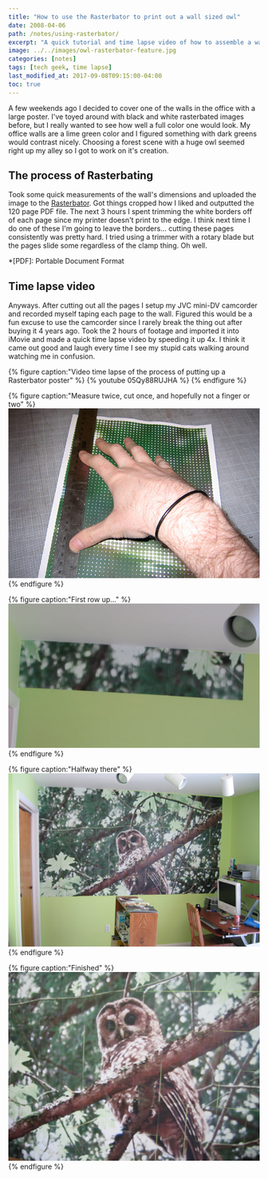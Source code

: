 ```yaml
---
title: "How to use the Rasterbator to print out a wall sized owl"
date: 2008-04-06
path: /notes/using-rasterbator/
excerpt: "A quick tutorial and time lapse video of how to assemble a wall sized poster using The Rasterbator."
image: ../../images/owl-rasterbator-feature.jpg
categories: [notes]
tags: [tech geek, time lapse]
last_modified_at: 2017-09-08T09:15:00-04:00
toc: true
---
```


A few weekends ago I decided to cover one of the walls in the office with a large poster. I've toyed around with black and white rasterbated images before, but I really wanted to see how well a full color one would look. My office walls are a lime green color and I figured something with dark greens would contrast nicely. Choosing a forest scene with a huge owl seemed right up my alley so I got to work on it's creation.

## The process of Rasterbating

Took some quick measurements of the wall's dimensions and uploaded the image to the [Rasterbator](http://arje.net/rasterbator). Got things cropped how I liked and outputted the 120 page PDF file. The next 3 hours I spent trimming the white borders off of each page since my printer doesn't print to the edge. I think next time I do one of these I'm going to leave the borders... cutting these pages consistently was pretty hard. I tried using a trimmer with a rotary blade but the pages slide some regardless of the clamp thing. Oh well.

*[PDF]: Portable Document Format

## Time lapse video

Anyways. After cutting out all the pages I setup my JVC mini-DV camcorder and recorded myself taping each page to the wall. Figured this would be a fun excuse to use the camcorder since I rarely break the thing out after buying it 4 years ago. Took the 2 hours of footage and imported it into iMovie and made a quick time lapse video by speeding it up 4x. I think it came out good and laugh every time I see my stupid cats walking around watching me in confusion.

{% figure caption:"Video time lapse of the process of putting up a Rasterbator poster" %}
{% youtube 05Qy88RUJHA %}
{% endfigure %}

{% figure caption:"Measure twice, cut once, and hopefully not a finger or two" %}
![Trimming pages printed out by the Rasterbator](../../images/rasterbator-trimming-pages.jpg)
{% endfigure %}

{% figure caption:"First row up..." %}
![First Rasterbator row assembled](../../images/rasterbator-firstrow-owl.jpg)
{% endfigure %}

{% figure caption:"Halfway there" %}
![Halfway assembled Rasterbator owl](../../images/rasterbator-halfway-owl.jpg)
{% endfigure %}

{% figure caption:"Finished" %}
![Finished Rasterbated owl](../../images/rasterbator-finished-owl.jpg)
{% endfigure %}
